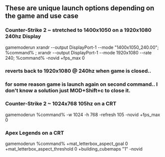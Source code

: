 ## These are unique launch options depending on the game and use case

### Counter-Strike 2 ~ stretched to 1400x1050 on a 1920x1080 240hz Display
gamemoderun xrandr --output DisplayPort-1 --mode "1400x1050_240.00"; %command% ; xrandr --output DisplayPort-1 --mode 1920x1080 --rate 240; %command% -novid +fps_max 0
### reverts back to 1920x1080 @ 240hz when game is closed..
### for some reason game is launch again on second command.. I don't know a solution just MOD+Shift+c to close it.

### Counter-Strike 2 ~ 1024x768 105hz on a CRT
gamemoderun %command% -w 1024 -h 768 -refresh 105 -novid +fps_max 0

### Apex Legends on a CRT
gamemoderun %command% +mat_letterbox_aspect_goal 0 +mat_letterbox_aspect_threshold 0 +building_cubemaps "1" -novid
